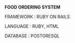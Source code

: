 **FOOD ORDERING SYSTEM** 

FRAMEWORK : RUBY ON RAILS

LANGUAGE : RUBY, HTML

DATABASE : POSTGRESQL 
